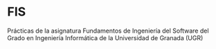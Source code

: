 # FIS
Prácticas de la asignatura Fundamentos de Ingeniería del Software del Grado en Ingeniería Informática de la Universidad de Granada (UGR)